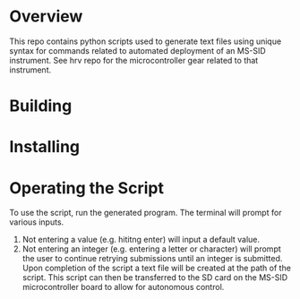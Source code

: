 # Overview
This repo contains python scripts used to generate text files using unique syntax for commands related to automated deployment of an MS-SID instrument. See hrv repo for the microcontroller gear related to that instrument.
# Building

# Installing

# Operating the Script
To use the script, run the generated program. 
The terminal will prompt for various inputs.
1. Not entering a value (e.g. hititng enter) will input a default value.
2. Not entering an integer (e.g. entering a letter or character) will prompt the user to continue retrying submissions until an integer is submitted.
Upon completion of the script a text file will be created at the path of the script.
This script can then be transferred to the SD card on the MS-SID microcontroller board to allow for autonomous control.

